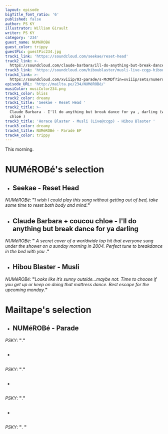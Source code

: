 ```yaml
---
layout: episode
bigTitle_font_ratio: '6'
published: false
author: PS KY
illustrator: William Girault
writer: PS KY
category: '234'
guest_name: NUMéROBé
guest_color: trippy
guestPic: guestPic234.jpg
track1_link: 'https://soundcloud.com/seekae/reset-head'
track2_link: >-
  https://soundcloud.com/claude-barbara/ill-do-anything-but-break-dance-for-ya-darling-w-coucou-chloe
track3_link: 'https://soundcloud.com/hiboublaster/musli-live-ccgp-hibou-blaster'
track4_link: >-
  https://soundcloud.com/xviiip/03-parade/s-McMDf?in=xviiip/sets/numerobe-parade-ep-private-listening/s-Zx30Q
episode_URL: 'http://mailta.pe/234/NUMéROBé/'
musiColor: musiColor234.png
track1_color: bliss
track2_color: dreamy
track1_title: 'Seekae - Reset Head '
track2_title: >-
  Claude Barbara - I'll do anything but break dance for ya , darling (w/ coucou
  chloé ) 
track3_title: 'Horace Blaster - Musli (Live@ccgp) - Hibou Blaster '
track3_color: dreamy
track4_title: NUMéROBé - Parade EP
track4_color: trippy
---
```


<p id="introduction">This morning.</p>

# **NUMéROBé's selection**

+ ## Seekae - Reset Head 
_NUMéROBé_: **"**_I wish I could play this song without getting out of bed, take some time to reset both body and mind_.**"**

+ ## Claude Barbara + coucou chloe -  I'll do anything but break dance for ya darling
_NUMéROBé_: **"** _A secret cover of a worldwide top hit that everyone sung under the shower on a sunday morning in 2004. Perfect tune to breakdance in the bed with you_ .**"**

+ ## Hibou Blaster - Musli 
_NUMéROBé_: **"**_Looks like it’s sunny outside…maybe not. Time to choose if you get up or keep on doing that mattress dance. Best escape for the upcoming monday_.**"**

# **Mailtape's selection**

+ ## NUMéROBé - Parade 
_PSKY_: **"**.**"**

+ ## 
_PSKY_: **"**.**"**

+ ## 
_PSKY_: **"**.**"**

+ ## 
_PSKY_: **"**. **"**
